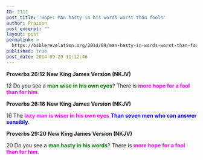 ```yaml
---
ID: 2111
post_title: 'Hope: Man hasty in his words worst than fools'
author: Praison
post_excerpt: ""
layout: post
permalink: >
  https://biblerevelation.org/2014/09/man-hasty-in-words-worst-than-fools/
published: true
post_date: 2014-09-29 11:12:46
---
```

<strong>Proverbs 26:12</strong>
<strong>New King James Version (NKJV)</strong>

12 Do you see a <span style="color: #008000;"><strong>man wise in his own eyes</strong></span>?
There is <span style="color: #ff00ff;"><strong>more hope for a fool than for him</strong></span>.

<strong>Proverbs 26:16</strong>
<strong>New King James Version (NKJV)</strong>

16 The <span style="color: #ff00ff;"><strong>lazy man is wiser in his own eyes</strong></span>
<span style="color: #0000ff;"><strong>Than seven men who can answer sensibly</strong></span>.

<strong>Proverbs 29:20</strong>
<strong>New King James Version (NKJV)</strong>

20 Do you see a <span style="color: #008000;"><strong>man hasty in his words</strong></span>?
There is <span style="color: #ff00ff;"><strong>more hope for a fool than for him</strong></span>.